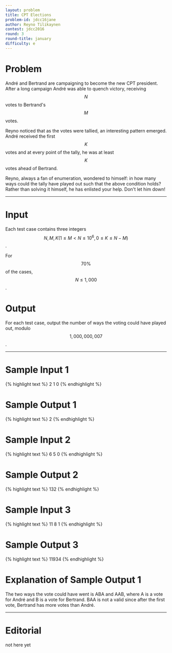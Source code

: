 ```yaml
---
layout: problem
title: CPT Elections
problem-id: jdcc16jane
author: Reyno Tilikaynen
contest: jdcc2016
round: 3
round-title: january
difficulty: e
---
```


# Problem
André and Bertrand are campaigning to become the new CPT president. After a long campaign André was able to quench victory, receiving $$N$$ votes to Bertrand's $$M$$ votes.

Reyno noticed that as the votes were tallied, an interesting pattern emerged. André received the first $$K$$ votes and at every point of the tally, he was at least $$K$$ votes ahead of Bertrand.

Reyno, always a fan of enumeration, wondered to himself: in how many ways could the tally have played out such that the above condition holds? Rather than solving it himself, he has enlisted your help. Don't let him down!

---

# Input
Each test case contains three integers $$N, M, K (1 \leq M < N \leq 10^6, 0 \leq K \leq N - M)$$.

For $$70\%$$ of the cases, $$N \leq 1,000$$.

# Output
For each test case, output the number of ways the voting could have played out, modulo $$1,000,000,007$$.

---

# Sample Input 1
{% highlight text %}
2 1 0
{% endhighlight %}

# Sample Output 1
{% highlight text %}
2
{% endhighlight %}

# Sample Input 2
{% highlight text %}
6 5 0
{% endhighlight %}

# Sample Output 2
{% highlight text %}
132
{% endhighlight %}

# Sample Input 3
{% highlight text %}
11 8 1
{% endhighlight %}

# Sample Output 3
{% highlight text %}
11934
{% endhighlight %}

# Explanation of Sample Output 1
The two ways the vote could have went is ABA and AAB, where A is a vote for André and B is a vote for Bertrand. BAA is not a valid since after the first vote, Bertrand has more votes than André.

---

# Editorial
not here yet